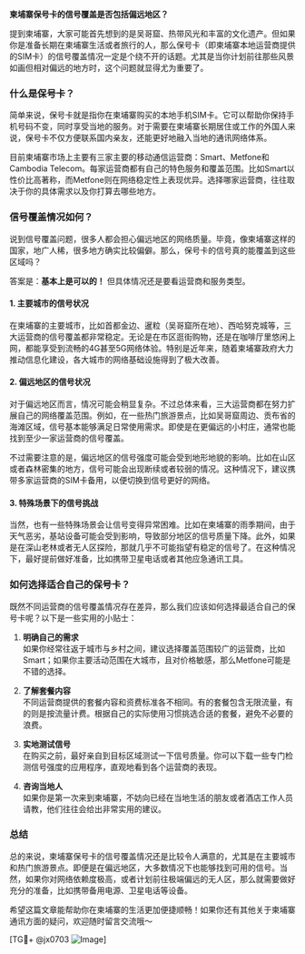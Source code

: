 **柬埔寨保号卡的信号覆盖是否包括偏远地区？**

提到柬埔寨，大家可能首先想到的是吴哥窟、热带风光和丰富的文化遗产。但如果你是准备长期在柬埔寨生活或者旅行的人，那么保号卡（即柬埔寨本地运营商提供的SIM卡）的信号覆盖情况一定是个绕不开的话题。尤其是当你计划前往那些风景如画但相对偏远的地方时，这个问题就显得尤为重要了。

### **什么是保号卡？**
简单来说，保号卡就是指你在柬埔寨购买的本地手机SIM卡。它可以帮助你保持手机号码不变，同时享受当地的服务。对于需要在柬埔寨长期居住或工作的外国人来说，保号卡不仅方便联系国内亲友，还能更好地融入当地的通讯网络体系。

目前柬埔寨市场上主要有三家主要的移动通信运营商：Smart、Metfone和Cambodia Telecom。每家运营商都有自己的特色服务和覆盖范围。比如Smart以性价比高著称，而Metfone则在网络稳定性上表现优异。选择哪家运营商，往往取决于你的具体需求以及你打算去哪些地方。

### **信号覆盖情况如何？**
说到信号覆盖问题，很多人都会担心偏远地区的网络质量。毕竟，像柬埔寨这样的国家，地广人稀，很多地方确实比较偏僻。那么，保号卡的信号真的能覆盖到这些区域吗？

答案是：**基本上是可以的！** 但具体情况还是要看运营商和服务类型。

#### **1. 主要城市的信号状况**
在柬埔寨的主要城市，比如首都金边、暹粒（吴哥窟所在地）、西哈努克城等，三大运营商的信号覆盖都非常稳定。无论是在市区逛街购物，还是在咖啡厅里悠闲上网，都能享受到流畅的4G甚至5G网络体验。特别是近年来，随着柬埔寨政府大力推动信息化建设，各大城市的网络基础设施得到了极大改善。

#### **2. 偏远地区的信号状况**
对于偏远地区而言，情况可能会稍显复杂。不过总体来看，三大运营商都在努力扩展自己的网络覆盖范围。例如，在一些热门旅游景点，比如吴哥窟周边、贡布省的海滩区域，信号基本能够满足日常使用需求。即使是在更偏远的小村庄，通常也能找到至少一家运营商的信号覆盖。

不过需要注意的是，偏远地区的信号强度可能会受到地形地貌的影响。比如在山区或者森林密集的地方，信号可能会出现断续或者较弱的情况。这种情况下，建议携带多家运营商的SIM卡备用，以便切换到信号更好的网络。

#### **3. 特殊场景下的信号挑战**
当然，也有一些特殊场景会让信号变得异常困难。比如在柬埔寨的雨季期间，由于天气恶劣，基站设备可能会受到影响，导致部分地区的信号质量下降。此外，如果是在深山老林或者无人区探险，那就几乎不可能指望有稳定的信号了。在这种情况下，最好提前做好准备，比如携带卫星电话或者其他应急通讯工具。

### **如何选择适合自己的保号卡？**
既然不同运营商的信号覆盖情况存在差异，那么我们应该如何选择最适合自己的保号卡呢？以下是一些实用的小贴士：

1. **明确自己的需求**  
   如果你经常往返于城市与乡村之间，建议选择覆盖范围较广的运营商，比如Smart；如果你主要活动范围在大城市，且对价格敏感，那么Metfone可能是不错的选择。

2. **了解套餐内容**  
   不同运营商提供的套餐内容和资费标准各不相同。有的套餐包含无限流量，有的则是按流量计费。根据自己的实际使用习惯挑选合适的套餐，避免不必要的浪费。

3. **实地测试信号**  
   在购买之前，最好亲自到目标区域测试一下信号质量。你可以下载一些专门检测信号强度的应用程序，直观地看到各个运营商的表现。

4. **咨询当地人**  
   如果你是第一次来到柬埔寨，不妨向已经在当地生活的朋友或者酒店工作人员请教，他们往往会给出非常实用的建议。

### **总结**
总的来说，柬埔寨保号卡的信号覆盖情况还是比较令人满意的，尤其是在主要城市和热门旅游景点。即便是在偏远地区，大多数情况下也能够找到可用的信号。当然，如果你对网络依赖度极高，或者计划前往极端偏远的无人区，那么就需要做好充分的准备，比如携带备用电源、卫星电话等设备。

希望这篇文章能帮助你在柬埔寨的生活更加便捷顺畅！如果你还有其他关于柬埔寨通讯方面的疑问，欢迎随时留言交流哦～

[TG💪+ @jx0703 ![Image](https://github.com/user-attachments/assets/dbca1d08-cadb-493c-b0ec-ad6f7a83f270)]